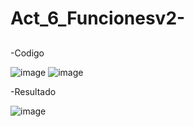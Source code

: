 # Act_6_Funcionesv2-
##
-Codigo

![image](https://github.com/user-attachments/assets/05deaeb0-73e3-494f-bbf3-6a9f4e9cf483)
![image](https://github.com/user-attachments/assets/52fb9fb6-8a9a-4a48-8eea-9e910b529522)


-Resultado

![image](https://github.com/user-attachments/assets/fa7facc0-2896-44a4-98a5-38a2cdb49bee)
